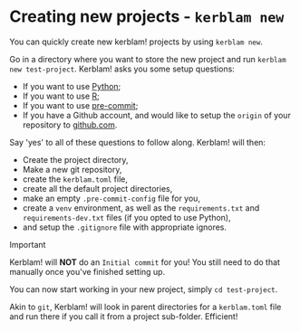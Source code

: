 # Creating new projects - `kerblam new`

You can quickly create new kerblam! projects by using `kerblam new`.

Go in a directory where you want to store the new project and run `kerblam new test-project`.
Kerblam! asks you some setup questions:
- If you want to use [Python](https://www.python.org/);
- If you want to use [R](https://www.r-project.org/);
- If you want to use [pre-commit](https://pre-commit.com/);
- If you have a Github account, and would like to setup the `origin` of your
  repository to [github.com](https://github.com).

Say 'yes' to all of these questions to follow along. Kerblam! will then:
- Create the project directory,
- Make a new git repository,
- create the `kerblam.toml` file,
- create all the default project directories,
- make an empty `.pre-commit-config` file for you,
- create a `venv` environment, as well as the `requirements.txt` and `requirements-dev.txt`
  files (if you opted to use Python),
- and setup the `.gitignore` file with appropriate ignores.

> [!IMPORTANT]
> Kerblam! will **NOT** do an `Initial commit` for you!
> You still need to do that manually once you've finished setting up.

You can now start working in your new project, simply `cd test-project`.

Akin to `git`, Kerblam! will look in parent directories for a `kerblam.toml`
file and run there if you call it from a project sub-folder.
Efficient!
